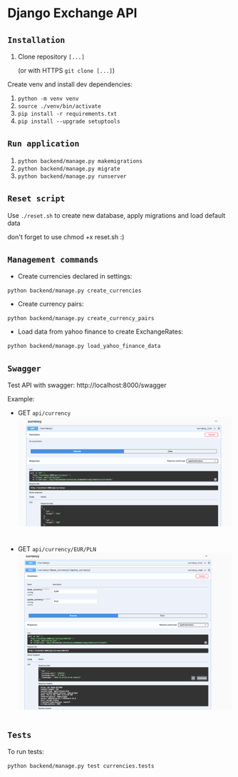 # Django Exchange API


## `Installation`
1. Clone repository `[...]` 

    (or with HTTPS `git clone [...]`)

Create venv and install dev dependencies:

1. `python -m venv venv`
2. `source ./venv/bin/activate`
3. `pip install -r requirements.txt`
4. `pip install --upgrade setuptools`

## `Run application`
1. `python backend/manage.py makemigrations`
2. `python backend/manage.py migrate`
3. `python backend/manage.py runserver`


## `Reset script`
Use `./reset.sh` to create new database, apply migrations and load default data

don't forget to use chmod +x reset.sh :)


## `Management commands`

- Create currencies declared in settings:

`python backend/manage.py create_currencies`

- Create currency pairs:

`python backend/manage.py create_currency_pairs`

- Load data from yahoo finance to create ExchangeRates:

`python backend/manage.py load_yahoo_finance_data`


## `Swagger`

Test API with swagger: http://localhost:8000/swagger

Example:

- GET `api/currency`
![img_1.png](docs/images/img_1.png)

#
- GET `api/currency/EUR/PLN`
![img.png](docs/images/img.png)

#
## `Tests`

To run tests:

`python backend/manage.py test currencies.tests`